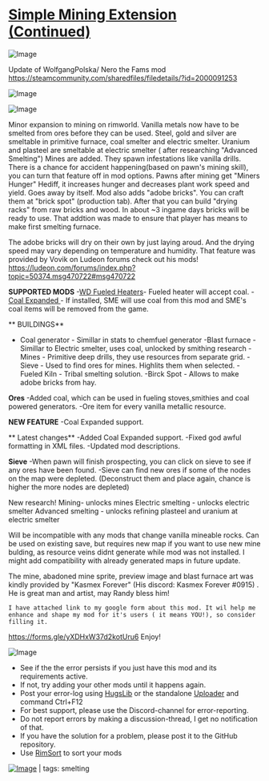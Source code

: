 # [Simple Mining Extension (Continued)](https://steamcommunity.com/sharedfiles/filedetails/?id=2819002574)

![Image](https://i.imgur.com/buuPQel.png)

Update of WolfgangPolska/ Nero the Fams mod
https://steamcommunity.com/sharedfiles/filedetails/?id=2000091253

![Image](https://i.imgur.com/pufA0kM.png)
	
![Image](https://i.imgur.com/Z4GOv8H.png)

Minor expansion to mining on rimworld.	Vanilla metals now have to be smelted from ores before they can be used.
Steel, gold and silver are smeltable in primitive furnace, coal smelter and electric smelter. Uranium and plasteel are smeltable at electric smelter ( after researching "Advanced Smelting")
	Mines are added. They spawn infestations like vanilla drills. There is a chance for accident happening(based on pawn's mining skill), you can turn that feature off in mod options. Pawns after mining get "Miners Hunger" Hediff, it increases  hunger and decreases plant work speed and yield. Goes away by itself.
	Mod also adds "adobe bricks". You can craft them at "brick spot" (production tab). After that you can build "drying racks" from raw bricks and wood. In about ~3 ingame days bricks will be ready to use. That addtion was made to ensure that player has means to make first smelting furnace.

The adobe bricks will dry on their own by just laying aroud. And the drying speed may vary depending on temperature and humidity. That feature was provided by Vovik on Ludeon forums check out his mods!
https://ludeon.com/forums/index.php?topic=50374.msg470722#msg470722

**SUPPORTED MODS**
-[WD Fueled Heaters](https://steamcommunity.com/sharedfiles/filedetails/?id=1924942266)- Fueled heater will accept coal.
-[ Coal Expanded ](https://steamcommunity.com/sharedfiles/filedetails/?id=1874344070)- If installed, SME will use coal from this mod and SME's coal items will be removed from the game.

** BUILDINGS**
- Coal generator - Simillar in stats to chemfuel generator
-Blast furnace - Simillar to Electric smelter, uses coal, unlocked by smithing research
-Mines - Primitive deep drills, they use resources from separate grid.
-Sieve - Used to find ores for mines. Highlits them when selected.
-Fueled Kiln - Tribal smelting solution.
-Birck Spot - Allows to make adobe bricks from hay.

**Ores**
-Added coal, which can be used in fueling stoves,smithies and coal powered generators.
-Ore item for every vanilla metallic resource.

**NEW FEATURE**
-Coal Expanded support.

** Latest changes**
-Added Coal Expanded support.
-Fixed god awful formatting in XML files.
-Updated mod descriptions.

**Sieve**
-When pawn will finish prospecting, you can click on sieve to see if any ores have been found.
-Sieve can find new ores if some of the nodes on the map were depleted. (Deconstruct them and place again, chance is higher the more nodes are depleted)

New research! 
Mining- unlocks mines
Electric smelting - unlocks electric smelter
Advanced smelting - unlocks refining plasteel and uranium at electric smelter


Will be incompatible with any mods that change vanilla mineable rocks. 
Can be used on existing save, but requires new map if you want to  use new mine bulding, as resource veins didnt generate  while mod was not installed. I might add compatibility with already generated maps in future update.

The mine, abadoned mine sprite, preview image and blast furnace art was kindly provided by "Kasmex Forever" (His discord: Kasmex Forever #0915) . He is great man and artist, may Randy bless him!
	
	I have attached link to my google form about this mod. It wil help me enhance and shape my mod for it's users ( it means YOU!), so consider filling it.
https://forms.gle/yXDHxW37d2kotUru6
	Enjoy!

![Image](https://i.imgur.com/PwoNOj4.png)



-  See if the the error persists if you just have this mod and its requirements active.
-  If not, try adding your other mods until it happens again.
-  Post your error-log using [HugsLib](https://steamcommunity.com/workshop/filedetails/?id=818773962) or the standalone [Uploader](https://steamcommunity.com/sharedfiles/filedetails/?id=2873415404) and command Ctrl+F12
-  For best support, please use the Discord-channel for error-reporting.
-  Do not report errors by making a discussion-thread, I get no notification of that.
-  If you have the solution for a problem, please post it to the GitHub repository.
-  Use [RimSort](https://github.com/RimSort/RimSort/releases/latest) to sort your mods

 

[![Image](https://img.shields.io/github/v/release/emipa606/SimpleMiningExtension?label=latest%20version&style=plastic&color=9f1111&labelColor=black)](https://steamcommunity.com/sharedfiles/filedetails/changelog/2819002574) | tags:  smelting
